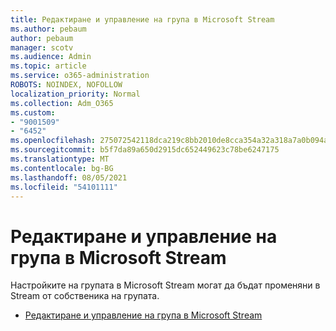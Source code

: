 ```yaml
---
title: Редактиране и управление на група в Microsoft Stream
ms.author: pebaum
author: pebaum
manager: scotv
ms.audience: Admin
ms.topic: article
ms.service: o365-administration
ROBOTS: NOINDEX, NOFOLLOW
localization_priority: Normal
ms.collection: Adm_O365
ms.custom:
- "9001509"
- "6452"
ms.openlocfilehash: 275072542118dca219c8bb2010de8cca354a32a318a7a0b094a3ec77bedcbadc
ms.sourcegitcommit: b5f7da89a650d2915dc652449623c78be6247175
ms.translationtype: MT
ms.contentlocale: bg-BG
ms.lasthandoff: 08/05/2021
ms.locfileid: "54101111"
---
```

# <a name="edit-and-manage-a-group-in-microsoft-stream"></a>Редактиране и управление на група в Microsoft Stream

Настройките на групата в Microsoft Stream могат да бъдат променяни в Stream от собственика на групата.  

- [Редактиране и управление на група в Microsoft Stream](https://docs.microsoft.com/stream/portal-manage-groups)
